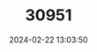 ---
title: "30951"
category: "Psychotria grandiflora"
draft: false
date: 2024-02-22 13:03:50
languages:
  Hawaiian: ["kopiko"]
---